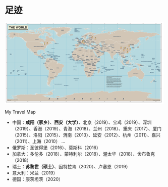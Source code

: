 # 足迹

<img src="/assets/20220427_220527000_iOS.jpg" width="2000"> 

My Travel Map
- 中国：**咸阳（家乡）**、**西安（大学）**、北京（2019）、宝鸡（2019）、深圳（2019）、香港（2019）、青海（2018）、兰州（2018）、重庆（2017）、厦门（2015）、洛阳（2015）、渭南（2013）、延安（2012）、杭州（2011）、嘉兴（2011）、上海（2010） ...
- 俄罗斯：圣彼得堡（2016）、莫斯科（2016）
- 加拿大：多伦多（2018）、蒙特利尔（2018）、渥太华（2018）、舍布鲁克（2018）
- 瑞士：**苏黎世（硕士）**、因特拉肯（2020）、卢塞恩（2019）
- 意大利：米兰（2019）
- 德国：康茨坦茨（2020）
